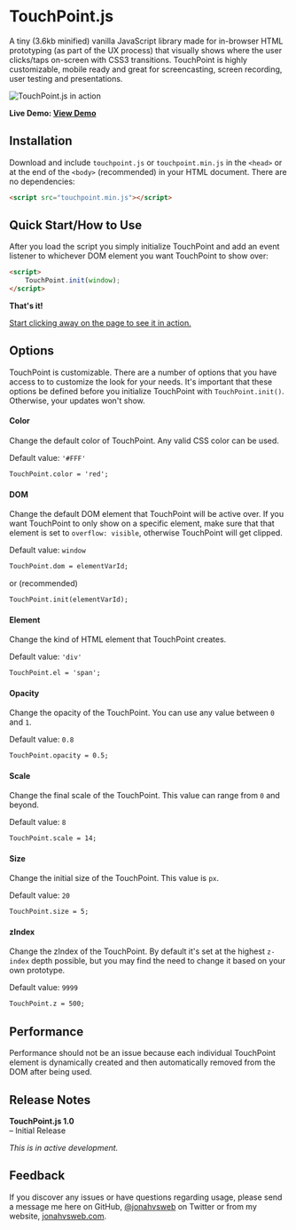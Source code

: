 # TouchPoint.js

A tiny (3.6kb minified) vanilla JavaScript library made for in-browser HTML prototyping (as part of the UX process) that visually shows where the user clicks/taps on-screen with CSS3 transitions. TouchPoint is highly customizable, mobile ready and great for screencasting, screen recording, user testing and presentations.

![TouchPoint.js in action](http://jonahvsweb.com/in-the-lab/lib/touchpoint-js/touchpoint-js.gif "TouchPoint.js in action")

**Live Demo: [View Demo](http://jonahvsweb.com/in-the-lab/lib/touchpoint-js/demo.html)**

## Installation
Download and include `touchpoint.js` or `touchpoint.min.js` in the `<head>` or at the end of the `<body>` (recommended) in your HTML document. There are no dependencies:

```html
<script src="touchpoint.min.js"></script>
```

## Quick Start/How to Use
After you load the script you simply initialize TouchPoint and add an event listener to whichever DOM element you want TouchPoint to show over: 

```html
<script>
	TouchPoint.init(window);
</script>
```

**That's it!**

[Start clicking away on the page to see it in action.](http://jonahvsweb.com/in-the-lab/lib/touchpoint-js/)

## Options
TouchPoint is customizable. There are a number of options that you have access to to customize the look for your needs. It's important that these options be defined before you initialize TouchPoint with `TouchPoint.init()`. Otherwise, your updates won't show.

#### Color
Change the default color of TouchPoint. Any valid CSS color can be used. 

Default value: `'#FFF'`
```html
TouchPoint.color = 'red';
```

#### DOM
Change the default DOM element that TouchPoint will be active over. If you want TouchPoint to only show on a specific element, make sure that that element is set to `overflow: visible`, otherwise TouchPoint will get clipped.

Default value: `window`
```html
TouchPoint.dom = elementVarId;
```

or (recommended)

```html
TouchPoint.init(elementVarId);
```

#### Element
Change the kind of HTML element that TouchPoint creates. 

Default value: `'div'`
```html
TouchPoint.el = 'span';
```

#### Opacity
Change the opacity of the TouchPoint. You can use any value between `0` and `1`. 

Default value: `0.8`
```html
TouchPoint.opacity = 0.5;
```

#### Scale
Change the final scale of the TouchPoint. This value can range from `0` and beyond. 

Default value: `8`
```html
TouchPoint.scale = 14;
```

#### Size
Change the initial size of the TouchPoint. This value is `px`. 

Default value: `20`
```html
TouchPoint.size = 5;
```

#### zIndex
Change the zIndex of the TouchPoint. By default it's set at the highest `z-index` depth possible, but you may find the need to change it based on your own prototype. 

Default value: `9999`
```html
TouchPoint.z = 500;
```

## Performance
Performance should not be an issue because each individual TouchPoint element is dynamically created and then automatically removed from the DOM after being used.

## Release Notes
**TouchPoint.js 1.0**   
– Initial Release       

*This is in active development.*

## Feedback
If you discover any issues or have questions regarding usage, please send a message me here on GitHub, [@jonahvsweb](https://twitter.com/jonahvsweb) on Twitter or from my website, [jonahvsweb.com](http://jonahvsweb.com).